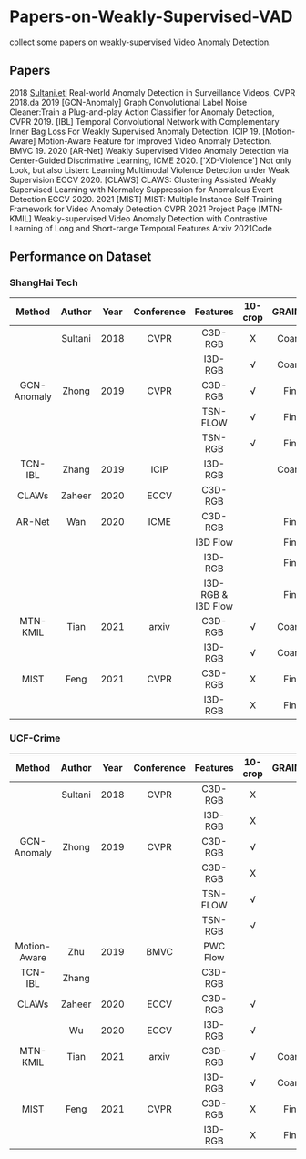 # Papers-on-Weakly-Supervised-VAD
collect some papers on weakly-supervised Video Anomaly Detection.

## Papers
2018
[Sultani.etl](http://openaccess.thecvf.com/content_cvpr_2018/papers/Sultani_Real-World_Anomaly_Detection_CVPR_2018_paper.pdf) Real-world Anomaly Detection in Surveillance Videos, CVPR 2018.da
2019
[GCN-Anomaly] Graph Convolutional Label Noise Cleaner:Train a Plug-and-play Action Classifier for Anomaly Detection, CVPR 2019.
[IBL] Temporal Convolutional Network with Complementary Inner Bag Loss For Weakly Supervised Anomaly Detection. ICIP 19.
[Motion-Aware] Motion-Aware Feature for Improved Video Anomaly Detection. BMVC 19.
2020
[AR-Net] Weakly Supervised Video Anomaly Detection via Center-Guided Discrimative Learning, ICME 2020.
['XD-Violence'] Not only Look, but also Listen: Learning Multimodal Violence Detection under Weak Supervision ECCV 2020.
[CLAWS] CLAWS: Clustering Assisted Weakly Supervised Learning with Normalcy Suppression for Anomalous Event Detection ECCV 2020.
2021
[MIST] MIST: Multiple Instance Self-Training Framework for Video Anomaly Detection CVPR 2021 Project Page
[MTN-KMIL] Weakly-supervised Video Anomaly Detection with Contrastive Learning of Long and Short-range Temporal Features Arxiv 2021Code


## Performance on Dataset

### ShangHai Tech

|   Method    | Author  | Year | Conference |      Features       | 10-crop | GRAINED |  AUC   | FAR  |              |                                                              |
| :---------: | :-----: | :--: | :--------: | :-----------------: | :-----: | :-----: | :----: | ---- | ------------ | ------------------------------------------------------------ |
|             | Sultani | 2018 |    CVPR    |       C3D-RGB       |    X    | Coarse  | 86.30  | 0.15 |              | Official(Keras)[code](https://github.com/WaqasSultani/AnomalyDetectionCVPR2018) |
|             |         |      |            |       I3D-RGB       |    √    | Coarse  | 85.33  |      | Re-implement |                                                              |
| GCN-Anomaly |  Zhong  | 2019 |    CVPR    |       C3D-RGB       |    √    |  Fine   | 76.44  |      |              | Official(Pytorch)[code](https://github.com/jx-zhong-for-academic-purpose/GCN-Anomaly-Detection) |
|             |         |      |            |      TSN-FLOW       |    √    |  Fine   | 84.13  |      |              |                                                              |
|             |         |      |            |       TSN-RGB       |    √    |  Fine   | 84.44  |      |              |                                                              |
|   TCN-IBL   |  Zhang  | 2019 |    ICIP    |       I3D-RGB       |         | Coarse  | 82.50  |      |              |                                                              |
|    CLAWs    | Zaheer  | 2020 |    ECCV    |       C3D-RGB       |         |         | 89.67  |      |              |                                                              |
|   AR-Net    |   Wan   | 2020 |    ICME    |       C3D-RGB       |         |  Fine   | 85.01* | 0.57 | Re-implement | Official(Pytorch)[code](https://github.com/wanboyang/Anomaly_AR_Net_ICME_2020) |
|             |         |      |            |      I3D Flow       |         |  Fine   | 82.32  |      |              |                                                              |
|             |         |      |            |       I3D-RGB       |         |  Fine   | 85.38  | 0.27 |              |                                                              |
|             |         |      |            | I3D-RGB & I3D  Flow |         |  Fine   | 91.24  | 0.10 |              |                                                              |
|    MTN-KMIL |  Tian   | 2021 |   arxiv    |       C3D-RGB       |    √    | Coarse  | 91.51  |      |              | Official(Pytorch)[Code](https://github.com/tianyu0207/MTN-KMIL) |
|             |         |      |            |       I3D-RGB       |    √    | Coarse  | 97.21  |      |              |                                                              |
|    MIST     |  Feng   | 2021 |    CVPR    |       C3D-RGB       |    X    |  Fine   | 93.13  | 1.71 |              |                                                              |
|             |         |      |            |       I3D-RGB       |    X    |  Fine   | 94.83  | 0.05 |              |                                                              |


### UCF-Crime


|    Method    | Author  | Year | Conference | Features | 10-crop | GRAINED |  AUC  | FAR  |              |                                                              |
| :----------: | :-----: | :--: | :--------: | :------: | :-----: | :-----: | :---: | :--: | ------------ | ------------------------------------------------------------ |
|              | Sultani | 2018 |    CVPR    | C3D-RGB  |    X    |         | 75.41 | 1.9  |              | Official(Keras)[code](https://github.com/WaqasSultani/AnomalyDetectionCVPR2018) |
|              |         |      |            | I3D-RGB  |    X    |         | 77.92 |      |              |                                                              |
| GCN-Anomaly  |  Zhong  | 2019 |    CVPR    | C3D-RGB  |    √    |         | 81.08 | 2.2  |              | Official(Pytorch)[code](https://github.com/jx-zhong-for-academic-purpose/GCN-Anomaly-Detection) |
|              |         |      |            | C3D-RGB  |    X    |         | 80.67 | 3.3  | Re-implement |                                                              |
|              |         |      |            | TSN-FLOW |    √    |         | 78.08 |      |              |                                                              |
|              |         |      |            | TSN-RGB  |    √    |         | 82.12 |      |              |                                                              |
| Motion-Aware |   Zhu   | 2019 |    BMVC    | PWC Flow |         |         | 79.00 |      |              |                                                              |
|   TCN-IBL    |  Zhang  |      |            | C3D-RGB  |         |         | 78.66 |      |              |                                                              |
|    CLAWs     | Zaheer  | 2020 |    ECCV    | C3D-RGB  |    √    |         | 83.03 |      |              |                                                              |
|              |   Wu    | 2020 |    ECCV    | I3D-RGB  |    √    |         | 82.44 |      |              |                                                              |
|     MTN-KMIL |  Tian   | 2021 |   arxiv    | C3D-RGB  |    √    | Coarse  | 83.28 |      |              | Official(Pytorch)[Code](https://github.com/tianyu0207/MTN-KMIL) |
|              |         |      |            | I3D-RGB  |    √    | Coarse  | 84.03 |      |              |                                                              |
|     MIST     |  Feng   | 2021 |    CVPR    | C3D-RGB  |    X    |  Fine   | 81.40 | 2.19 |              |                                                              |
|              |         |      |            | I3D-RGB  |    X    |  Fine   | 82.30 | 0.13 |              |                                                              |

